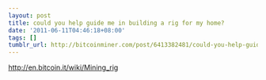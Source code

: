 ```yaml
---
layout: post
title: could you help guide me in building a rig for my home?
date: '2011-06-11T04:46:18+08:00'
tags: []
tumblr_url: http://bitcoinminer.com/post/6413382481/could-you-help-guide-me-in-building-a-rig-for-my
---
```

http://en.bitcoin.it/wiki/Mining_rig
